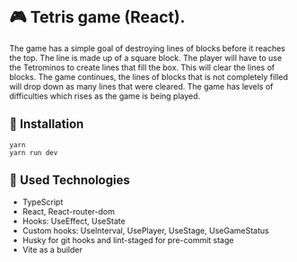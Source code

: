 # 🎮  Tetris game (React).

 The game has a simple goal of destroying lines of blocks before it reaches the top. The line is made up of a square block. The player will have to use the Tetrominos to create lines that fill the box. This will clear the lines of blocks. The game continues, the lines of blocks that is not completely filled will drop down as many lines that were cleared. The game has levels of difficulties which rises as the game is being played.

 ## 🚀 Installation

    yarn
    yarn run dev

## 🤖 Used Technologies

- TypeScript
- React, React-router-dom
- Hooks: UseEffect, UseState
- Custom hooks: UseInterval, UsePlayer, UseStage, UseGameStatus
- Husky for git hooks and lint-staged for pre-commit stage
- Vite as a builder
